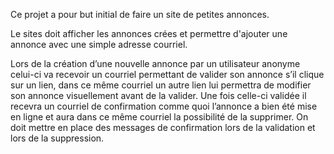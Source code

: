 Ce projet a pour but initial de faire un site de petites annonces.

Le sites doit afficher les annonces crées et permettre d'ajouter une annonce avec une simple adresse courriel.

Lors de la création d’une nouvelle annonce par un utilisateur anonyme celui-ci va recevoir un
courriel permettant de valider son annonce s’il clique sur un lien, dans ce même courriel un autre
lien lui permettra de modifier son annonce visuellement avant de la valider. 
Une fois celle-ci validée il recevra un courriel de confirmation comme quoi l’annonce a bien été mise en ligne et
aura dans ce même courriel la possibilité de la supprimer.
On doit mettre en place des messages de confirmation lors de la validation et lors de la suppression.
 

